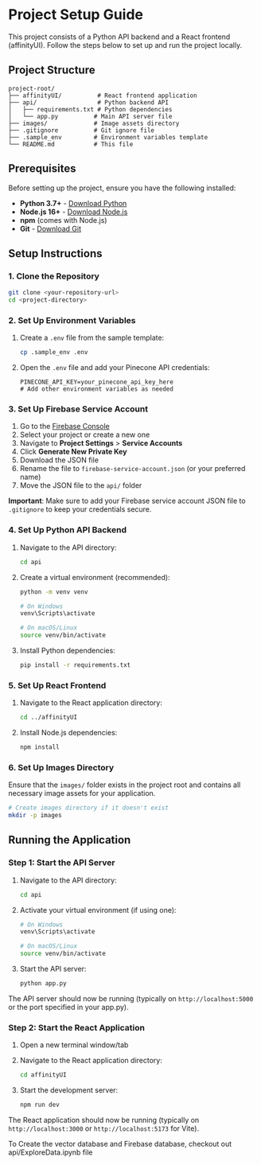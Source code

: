 ﻿# Project Setup Guide

This project consists of a Python API backend and a React frontend (affinityUI). Follow the steps below to set up and run the project locally.

## Project Structure

```
project-root/
├── affinityUI/          # React frontend application
├── api/                 # Python backend API
│   ├── requirements.txt # Python dependencies
│   └── app.py          # Main API server file
├── images/             # Image assets directory
├── .gitignore          # Git ignore file
├── .sample_env         # Environment variables template
└── README.md           # This file
```

## Prerequisites

Before setting up the project, ensure you have the following installed:

- **Python 3.7+** - [Download Python](https://www.python.org/downloads/)
- **Node.js 16+** - [Download Node.js](https://nodejs.org/)
- **npm** (comes with Node.js)
- **Git** - [Download Git](https://git-scm.com/)

## Setup Instructions

### 1. Clone the Repository

```bash
git clone <your-repository-url>
cd <project-directory>
```

### 2. Set Up Environment Variables

1. Create a `.env` file from the sample template:
   ```bash
   cp .sample_env .env
   ```

2. Open the `.env` file and add your Pinecone API credentials:
   ```env
   PINECONE_API_KEY=your_pinecone_api_key_here
   # Add other environment variables as needed
   ```

### 3. Set Up Firebase Service Account

1. Go to the [Firebase Console](https://console.firebase.google.com/)
2. Select your project or create a new one
3. Navigate to **Project Settings** > **Service Accounts**
4. Click **Generate New Private Key**
5. Download the JSON file
6. Rename the file to `firebase-service-account.json` (or your preferred name)
7. Move the JSON file to the `api/` folder

**Important**: Make sure to add your Firebase service account JSON file to `.gitignore` to keep your credentials secure.

### 4. Set Up Python API Backend

1. Navigate to the API directory:
   ```bash
   cd api
   ```

2. Create a virtual environment (recommended):
   ```bash
   python -m venv venv
   
   # On Windows
   venv\Scripts\activate
   
   # On macOS/Linux
   source venv/bin/activate
   ```

3. Install Python dependencies:
   ```bash
   pip install -r requirements.txt
   ```

### 5. Set Up React Frontend

1. Navigate to the React application directory:
   ```bash
   cd ../affinityUI
   ```

2. Install Node.js dependencies:
   ```bash
   npm install
   ```

### 6. Set Up Images Directory

Ensure that the `images/` folder exists in the project root and contains all necessary image assets for your application.

```bash
# Create images directory if it doesn't exist
mkdir -p images
```

## Running the Application

### Step 1: Start the API Server

1. Navigate to the API directory:
   ```bash
   cd api
   ```

2. Activate your virtual environment (if using one):
   ```bash
   # On Windows
   venv\Scripts\activate
   
   # On macOS/Linux
   source venv/bin/activate
   ```

3. Start the API server:
   ```bash
   python app.py
   ```

The API server should now be running (typically on `http://localhost:5000` or the port specified in your app.py).

### Step 2: Start the React Application

1. Open a new terminal window/tab
2. Navigate to the React application directory:
   ```bash
   cd affinityUI
   ```

3. Start the development server:
   ```bash
   npm run dev
   ```

The React application should now be running (typically on `http://localhost:3000` or `http://localhost:5173` for Vite).


To Create the vector database and Firebase database, checkout out api/ExploreData.ipynb file




